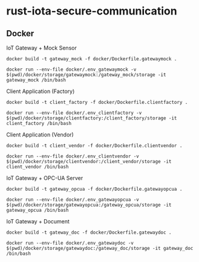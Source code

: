 # rust-iota-secure-communication

## Docker

IoT Gateway + Mock Sensor

```
docker build -t gateway_mock -f docker/Dockerfile.gatewaymock .

docker run --env-file docker/.env_gatewaymock -v $(pwd)/docker/storage/gatewaymock:/gateway_mock/storage -it gateway_mock /bin/bash

```

Client Application (Factory)

```
docker build -t client_factory -f docker/Dockerfile.clientfactory .

docker run --env-file docker/.env_clientfactory -v $(pwd)/docker/storage/clientfactory:/client_factory/storage -it client_factory /bin/bash
```

Client Application (Vendor)

```
docker build -t client_vendor -f docker/Dockerfile.clientvendor .

docker run --env-file docker/.env_clientvendor -v $(pwd)/docker/storage/clientvendor:/client_vendor/storage -it client_vendor /bin/bash
```

IoT Gateway + OPC-UA Server

```
docker build -t gateway_opcua -f docker/Dockerfile.gatewayopcua .

docker run --env-file docker/.env_gatewayopcua -v $(pwd)/docker/storage/gatewayopcua:/gateway_opcua/storage -it gateway_opcua /bin/bash
```

IoT Gateway + Document

```
docker build -t gateway_doc -f docker/Dockerfile.gatewaydoc .

docker run --env-file docker/.env_gatewaydoc -v $(pwd)/docker/storage/gatewaydoc:/gateway_doc/storage -it gateway_doc /bin/bash
```